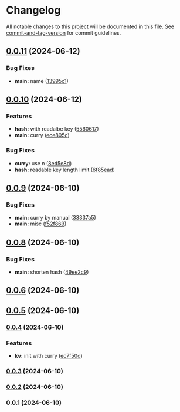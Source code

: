 # Changelog

All notable changes to this project will be documented in this file. See [commit-and-tag-version](https://github.com/absolute-version/commit-and-tag-version) for commit guidelines.

## [0.0.11](https://github.com/snomiao/keyv-cached-with/compare/v0.0.10...v0.0.11) (2024-06-12)


### Bug Fixes

* **main:** name ([13995c1](https://github.com/snomiao/keyv-cached-with/commit/13995c14cdaa90b1fe2132939ed9f54226bb115e))

## [0.0.10](https://github.com/snomiao/keyv-cached-with/compare/v0.0.9...v0.0.10) (2024-06-12)


### Features

* **hash:** with readalbe key ([5560617](https://github.com/snomiao/keyv-cached-with/commit/5560617b8ccb08f54256a3779b8ec0a1d6c0225d))
* **main:** curry ([ece805c](https://github.com/snomiao/keyv-cached-with/commit/ece805c15df6dc4616cf1c430eb543aa97d914b9))


### Bug Fixes

* **curry:** use n ([8ed5e8d](https://github.com/snomiao/keyv-cached-with/commit/8ed5e8d1a15260a9b5a9ad24c2bb7c490df38808))
* **hash:** readable key length limit ([6f85ead](https://github.com/snomiao/keyv-cached-with/commit/6f85ead0894bfa38677f60e07ebdd4d1a1efb11d))

## [0.0.9](https://github.com/snomiao/keyv-cached-with/compare/v0.0.8...v0.0.9) (2024-06-10)


### Bug Fixes

* **main:** curry by manual ([33337a5](https://github.com/snomiao/keyv-cached-with/commit/33337a54db9973c24d1c419be80db52ffbdeb422))
* **main:** misc ([f52f869](https://github.com/snomiao/keyv-cached-with/commit/f52f86958dbdfb69e1c9832bb60235f4a9ac8f8a))

## [0.0.8](https://github.com/snomiao/keyv-cached-with/compare/v0.0.6...v0.0.8) (2024-06-10)


### Bug Fixes

* **main:** shorten hash ([49ee2c9](https://github.com/snomiao/keyv-cached-with/commit/49ee2c949c7e9057a2276c065ffee52d62f08a75))

## [0.0.6](https://github.com/snomiao/keyv-cached-with/compare/v0.0.5...v0.0.6) (2024-06-10)

## [0.0.5](https://github.com/snomiao/keyv-cached-with/compare/v0.0.4...v0.0.5) (2024-06-10)

### [0.0.4](https://github.com/snomiao/keyv-cached-with/compare/v0.0.3...v0.0.4) (2024-06-10)


### Features

* **kv:** init with curry ([ec7f50d](https://github.com/snomiao/keyv-cached-with/commit/ec7f50d10697da123ef084d9ef495e53e163ee55))

### [0.0.3](https://github.com/snomiao/keyv-cached-with/compare/v0.0.2...v0.0.3) (2024-06-10)

### [0.0.2](https://github.com/snomiao/keyv-cached-with/compare/v0.0.1...v0.0.2) (2024-06-10)

### 0.0.1 (2024-06-10)
